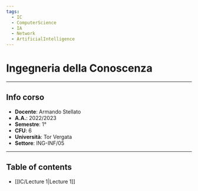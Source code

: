 ```yaml
---
tags:
  - IC
  - ComputerScience
  - IA
  - Network
  - ArtificialIntelligence
---
```

# Ingegneria della Conoscenza
--------------------------
## Info corso
- **Docente**: Armando Stellato
- **A.A.**: 2022/2023
- **Semestre**: 1°
- **CFU**: 6
- **Università**: Tor Vergata
- **Settore**: ING-INF/05

---------------------
## Table of contents
- [[IC/Lecture 1|Lecture 1]]